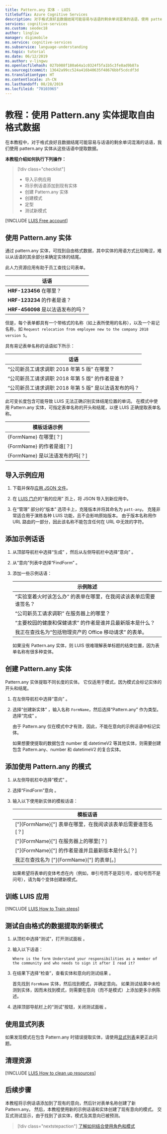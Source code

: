 ```yaml
---
title: Pattern.any 实体 - LUIS
titleSuffix: Azure Cognitive Services
description: 对于格式良好且数据结尾可能容易与话语的剩余单词混淆的话语，使用 pattern.any 实体可从中提取数据。
services: cognitive-services
ms.custom: seodec18
author: lingliw
manager: digimobile
ms.service: cognitive-services
ms.subservice: language-understanding
ms.topic: tutorial
ms.date: 06/12/2019
ms.author: v-lingwu
ms.openlocfilehash: 027b988f180a64a1c0324f5fa1b5c3fe8ad9b87a
ms.sourcegitcommit: 13642a99cc524a416b40635f48676bbf5cdcdf3d
ms.translationtype: HT
ms.contentlocale: zh-CN
ms.lasthandoff: 08/28/2019
ms.locfileid: "70103965"
---
```

# <a name="tutorial-extract-free-form-data-with-patternany-entity"></a>教程：使用 Pattern.any 实体提取自由格式数据

在本教程中，对于格式良好且数据结尾可能容易与话语的剩余单词混淆的话语，我们使用 pattern.any 实体从这些话语中提取数据。 

**本教程介绍如何执行下列操作：**

> [!div class="checklist"]
> * 导入示例应用
> * 将示例话语添加到现有实体
> * 创建 Pattern.any 实体
> * 创建模式
> * 定型
> * 测试新模式

[!INCLUDE [LUIS Free account](../../../includes/cognitive-services-luis-free-key-short.md)]

## <a name="using-patternany-entity"></a>使用 Pattern.any 实体

通过 pattern.any 实体，可找到自由格式数据，其中实体的用语方式比较晦涩，难以从话语的其余部分来确定实体的结尾。 

此人力资源应用有助于员工查找公司表单。 

|话语|
|--|
|**HRF-123456** 在哪里？|
|**HRF-123234** 的作者是谁？|
|**HRF-456098** 是以法语发布的吗？|

但是，每个表单都具有一个带格式的名称（如上表所使用的名称），以及一个易记名称，如 `Request relocation from employee new to the company 2018 version 5`。 

具有易记表单名称的话语如下所示：

|话语|
|--|
|“公司新员工请求调职 2018 年第 5 版”  在哪里？|
|“公司新员工请求调职 2018 年第 5 版”  的作者是谁？|
|“公司新员工请求调职 2018 年第 5 版”  是以法语发布的吗？|

此可变长度包含可能导致 LUIS 无法正确识别实体结尾位置的单词。 在模式中使用 Pattern.any 实体，可指定表单名称的开头和结尾，以便 LUIS 正确提取表单名称。

|模板话语示例|
|--|
|{FormName} 在哪里[？]|
|{FormName} 的作者是谁[？]|
|{FormName} 是以法语发布的吗[？]|

## <a name="import-example-app"></a>导入示例应用

1. 下载并保存[应用 JSON 文件](https://github.com/Azure-Samples/cognitive-services-language-understanding/blob/master/documentation-samples/tutorials/custom-domain-pattern-roles-HumanResources.json)。

1. 在 [LUIS 门户](https://luis.azure.cn)的“我的应用”  页上，将 JSON 导入到新应用中。

1. 在“管理”  部分的“版本”  选项卡上，克隆版本并将其命名为 `patt-any`。 克隆非常适合用于演练各种 LUIS 功能，且不会影响原始版本。 由于版本名称用作 URL 路由的一部分，因此该名称不能包含任何在 URL 中无效的字符。

## <a name="add-example-utterances"></a>添加示例话语 

1. 从顶部导航栏中选择“生成”  ，然后从左侧导航栏中选择“意向”  。

1. 从“意向”列表中选择“FindForm”  。

1. 添加一些示例话语：

    |示例陈述|
    |--|
    |“实验室着火时该怎么办”  的表单在哪里，在我阅读该表单后需要谁签名？|
    |“公司新员工请求调职”  在服务器上的哪里？|
    |“主要校园的健康和保健请求”  的作者是谁并且最新版本是什么？|
    |我正在查找名为“包括物理资产的 Office 移动请求”  的表单。 |

    如果没有 Pattern.any 实体，则 LUIS 很难理解表单标题的结束位置，因为表单名称有很多种变体。

## <a name="create-a-patternany-entity"></a>创建 Pattern.any 实体
Pattern.any 实体提取不同长度的实体。 它仅适用于模式，因为模式会标记实体的开头和结尾。  

1. 在左侧导航栏中选择“意向”  。

1. 选择“创建新实体”  ，输入名称 `FormName`，然后选择“Pattern.any”  作为类型。 选择“完成”  。 

    由于 Pattern.any 仅在模式中才有效，因此，不能在意向的示例话语中标记实体。 

    如果想要使提取的数据包含 number 或 datetimeV2 等其他实体，则需要创建包含 Pattern.any、number 和 datetimeV2 的复合实体。

## <a name="add-a-pattern-that-uses-the-patternany"></a>添加使用 Pattern.any 的模式

1. 从左侧导航栏中选择“模式”  。

1. 选择“FindForm”意向  。

1. 输入以下使用新实体的模板话语：

    |模板话语|
    |--|
    |["]{FormName}["] 表单在哪里，在我阅读该表单后需要谁签名[？]|
    |["]{FormName}["] 在服务器上的哪里[？]|
    |["]{FormName}["] 的作者是谁并且最新版本是什么[？]|
    |我正在查找名为 ["]{FormName}["] 的表单[。]|

    如果希望将表单的变体考虑在内（例如，单引号而不是双引号，或句号而不是问号），请为每个变体创建新模式。

## <a name="train-the-luis-app"></a>训练 LUIS 应用

[!INCLUDE [LUIS How to Train steps](../../../includes/cognitive-services-luis-tutorial-how-to-train.md)]

## <a name="test-the-new-pattern-for-free-form-data-extraction"></a>测试自由格式的数据提取的新模式
1. 从顶栏中选择“测试”，打开测试面板  。 

1. 输入以下话语： 

    `Where is the form Understand your responsibilities as a member of the community and who needs to sign it after I read it?`

1. 在结果下选择“检查”，查看实体和意向的测试结果  。

    首先找到 `FormName` 实体，然后找到模式，并确定意向。 如果测试结果中未检测到实体，因而未找到模式，则需要在意向（而不是模式）上添加更多示例陈述。

1. 选择顶部导航栏上的“测试”按钮，关闭测试面板  。

## <a name="using-an-explicit-list"></a>使用显式列表

如果发现模式在包含 Pattern.any 时错误提取实体，请使用[显式列表](luis-concept-patterns.md#explicit-lists)来更正此问题。


## <a name="clean-up-resources"></a>清理资源

[!INCLUDE [LUIS How to clean up resources](../../../includes/cognitive-services-luis-tutorial-how-to-clean-up-resources.md)]

## <a name="next-steps"></a>后续步骤

本教程将示例话语添加到了现有的意向，然后针对表单名称创建了新 Pattern.any。 然后，本教程使用新的示例话语和实体创建了现有意向的模式。 交互式测试显示，由于找到了该实体，模式及其意向已被预测。 

> [!div class="nextstepaction"]
> [了解如何结合使用角色和模式](luis-tutorial-pattern-roles.md)




